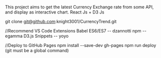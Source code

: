 This project aims to get the latest Currency Exchange rate from some API, and display as interactive chart.
React Js + D3 Js

git clone git@github.com:knight3001/CurrencyTrend.git


//Recommend VS Code Extensions
Babel ES6/ES7  -- dzannotti
npm   -- egamma
D3.js Snippets -- yoyo

//Deploy to GitHub Pages
npm install --save-dev gh-pages
npm run deploy (git must be a global command)
